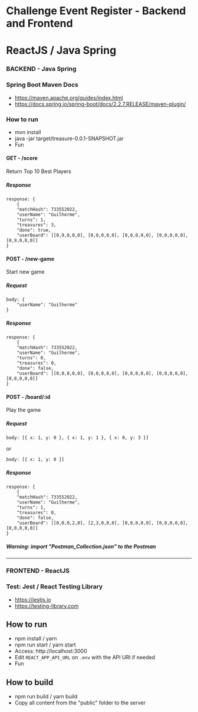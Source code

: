 # Challenge Event Register - Backend and Frontend

# ReactJS / Java Spring

### BACKEND - Java Spring

### Spring Boot Maven Docs

- https://maven.apache.org/guides/index.html
- https://docs.spring.io/spring-boot/docs/2.2.7.RELEASE/maven-plugin/

### How to run

- mvn install
- java -jar target/treasure-0.0.1-SNAPSHOT.jar
- Fun

#### GET - /score

Return Top 10 Best Players

##### Response

```
response: {
	{
    "matchHash": 733552022,
    "userName": "Guilherme",
    "turns": 1,
    "treasures": 3,
    "done": true,
    "userBoard": [[0,9,0,0,0], [0,0,0,0,0], [0,0,0,9,0], [0,0,0,0,0], [0,9,0,0,0]]
}
```

#### POST - /new-game

Start new game

##### Request

```
body: {
	"userName": "Guilherme"
}
```

##### Response

```
response: {
	{
    "matchHash": 733552022,
    "userName": "Guilherme",
    "turns": 0,
    "treasures": 0,
    "done": false,
    "userBoard": [[0,0,0,0,0], [0,0,0,0,0], [0,0,0,0,0], [0,0,0,0,0], [0,0,0,0,0]]
}
```

#### POST - /board/:id

Play the game

##### Request

```
body: [{ x: 1, y: 0 }, { x: 1, y: 1 }, { x: 0, y: 3 }]
```

or

```
body: [{ x: 1, y: 0 }]
```

##### Response

```
response: {
	{
    "matchHash": 733552022,
    "userName": "Guilherme",
    "turns": 1,
    "treasures": 0,
    "done": false,
    "userBoard": [[0,0,0,2,0], [2,3,0,0,0], [0,0,0,0,0], [0,0,0,0,0], [0,0,0,0,0]]
}
```

##### Warning: import "Postman_Collection.json" to the Postman

---

### FRONTEND - ReactJS

### Test: Jest / React Testing Library

- https://jestjs.io
- https://testing-library.com

## How to run

- npm install / yarn
- npm run start / yarn start
- Access: http://localhost:3000
- Edit `REACT_APP_API_URL` on `.env` with the API URI if needed
- Fun

## How to build

- npm run build / yarn build
- Copy all content from the "public" folder to the server
